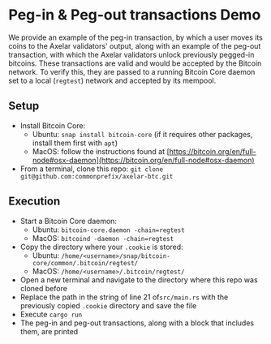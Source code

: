# Peg-in & Peg-out transactions Demo

We provide an example of the peg-in transaction, by which a user moves its
coins to the Axelar validators' output, along with an example of the peg-out
transaction, with which the Axelar validators unlock previously pegged-in
bitcoins. These transactions are valid and would be accepted by the Bitcoin
network. To verify this, they are passed to a running Bitcoin Core daemon set to
a local (`regtest`) network and accepted by its mempool.

## Setup
- Install Bitcoin Core:
  * Ubuntu: `snap install bitcoin-core` (if it requires other packages, install them first with `apt`)
  * MacOS: follow the instructions found at [https://bitcoin.org/en/full-node#osx-daemon](https://bitcoin.org/en/full-node#osx-daemon)
- From a terminal, clone this repo: `git clone git@github.com:commonprefix/axelar-btc.git`

## Execution
- Start a Bitcoin Core daemon:
  * Ubuntu: `bitcoin-core.daemon -chain=regtest`
  * MacOS: `bitcoind -daemon -chain=regtest`
- Copy the directory where your `.cookie` is stored:
  * Ubuntu: `/home/<username>/snap/bitcoin-core/common/.bitcoin/regtest/`
  * MacOS: `/home/<username>/.bitcoin/regtest/`
- Open a new terminal and navigate to the directory where this repo was cloned before
- Replace the path in the string of line 21 of`src/main.rs` with the previously copied `.cookie` directory and save the file
- Execute `cargo run`
- The peg-in and peg-out transactions, along with a block that includes them, are printed
